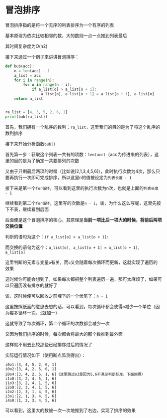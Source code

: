 # 冒泡排序
冒泡排序指的是将一个无序的列表排序为一个有序的列表

基本原理为依次比较相邻的数，大的数则一点一点推到列表最后

其时间复杂度为O(n$2$)

接下来通过一个例子来讲讲冒泡排序：
``` Python
def bub(acc):
    n = len(acc) - 1
    a_list = acc
    for i in range(n):
        for o in range(n - i):
            if a_list[o] > a_list[o + 1]:
                a_list[o], a_list[o + 1] = a_list[o + 1], a_list[o]
    return a_list


ra_list = [4, 3, 5, 2, 6, 1]
print(bub(ra_list))

```

首先，我们拥有一个乱序的数列：`ra_list`，这里我们的目的是为了将这个乱序的数列排序

接下来开始分析函数`bub()`

首先第一步：获取这个列表一共有的项数：`len(acc)`（acc为传进来的列表），这里的目的是为了确定一共要排列的次数

又由于只剩最后两项的时候（比如说[2,1,3,4,5,6]），此时执行次数为4次，那么只要再执行一次即可完成排序，所以这里n的值被设定为`列表长度 - 1`

接下来是第一个`for循环`，可以看到这里的执行次数为n次，也就是上面的`列表长度 - 1`

继续看到第二个`for循环`，这里写的次数是`n - i`，诶，为什么这么写呢，这里先按下不表，继续看到后面

后面便是这个冒泡排序的核心，其原理是**当前一项比后一项大的时候，将前后两项交换位置**

判断的语句为这个：`if a_list[o] > a_list[o + 1]:`

而交换的语句为这个：`a_list[o], a_list[o + 1] = a_list[o + 1], a_list[o]`

这里判断的元素与变量`o`有关，而`o`又会随着每次循环而更新，这就实现了遍历的效果

这时候你可能会想到了，如果每次都把整个列表遍历一遍，那可太麻烦了，如果可以只遍历没有排序的就好了

诶，这时候便可以回收之前埋下的一个伏笔了：`n - i`

这里按照纸面的意思去想的话，可以看到，每次循环都会使得`n`减少一个单位（因为每多循环一次，`i`就加一）

这就导致了每次循环，第二个循环的次数都会减少一次

又因为我们排序的时候，每次都会将最大的那个数推到最外面

这样就不用去比较那些已经排序过后的情况了

实际运行情况如下（使用断点监测得出）：
```
i0o1:[3, 4, 5, 2, 6, 1]
i0o2:[3, 4, 2, 5, 6, 1]
i0o4:[3, 4, 2, 5, 1, 6]（这里跳过o3是因为5,6不满足判断标准，下面同理）
i1o0:[3, 2, 4, 5, 1, 6]
i1o3:[3, 2, 4, 1, 5, 6]
i2o0:[2, 3, 4, 1, 5, 6]
i2o2:[2, 3, 1, 4, 5, 6]
i3o1:[2, 1, 3, 4, 5, 6]
i4o0:[1, 2, 3, 4, 5, 6]
```

可以看到，这里大的数被一次一次地推到了右边，实现了排序的效果